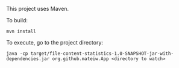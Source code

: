 This project uses Maven. 

To build:
```
mvn install
```

To execute, go to the project directory:
```
java -cp target/file-content-statistics-1.0-SNAPSHOT-jar-with-dependencies.jar org.github.mateiw.App <directory to watch>
```